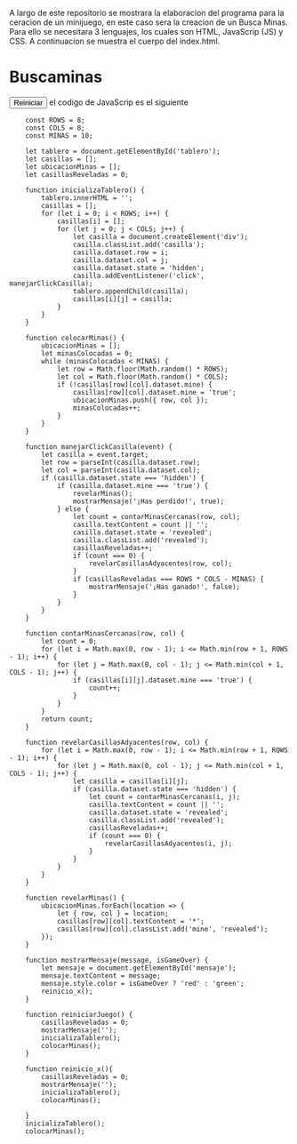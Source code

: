 A largo de este repositorio se mostrara la elaboracion del programa para la ceracion de un minijuego, en este caso sera la creacion de un Busca Minas.
Para ello se necesitara 3 lenguajes, los cuales son HTML, JavaScrip (JS) y CSS.
A continuacion se muestra el cuerpo del index.html.
<!DOCTYPE html>
<html lang="es">
<head>
    <meta charset="utf-8">
    <meta name="viewport" content="width=device-width, initial-scale=1.0">
    <link rel="stylesheet" href="estilo.css">
    <title>Buscaminas</title>
</head>
<body>
    <h1>Buscaminas</h1>
    <div id="mensaje"></div>
    <div id="tablero" class="tablero"></div>
    <button class="Boton_Reinicio" onclick="reiniciarJuego()">Reiniciar</button>
</body>
</html>
el codigo de JavaScrip es el siguiente

        const ROWS = 8;
        const COLS = 8;
        const MINAS = 10;

        let tablero = document.getElementById('tablero');
        let casillas = [];
        let ubicacionMinas = [];
        let casillasReveladas = 0;

        function inicializaTablero() {
            tablero.innerHTML = '';
            casillas = [];
            for (let i = 0; i < ROWS; i++) {
                casillas[i] = [];
                for (let j = 0; j < COLS; j++) {
                    let casilla = document.createElement('div');
                    casilla.classList.add('casilla');
                    casilla.dataset.row = i;
                    casilla.dataset.col = j;
                    casilla.dataset.state = 'hidden';
                    casilla.addEventListener('click', manejarClickCasilla);
                    tablero.appendChild(casilla);
                    casillas[i][j] = casilla;
                }
            }
        }

        function colocarMinas() {
            ubicacionMinas = [];
            let minasColocadas = 0;
            while (minasColocadas < MINAS) {
                let row = Math.floor(Math.random() * ROWS);
                let col = Math.floor(Math.random() * COLS);
                if (!casillas[row][col].dataset.mine) {
                    casillas[row][col].dataset.mine = 'true';
                    ubicacionMinas.push({ row, col });
                    minasColocadas++;
                }
            }
        }

        function manejarClickCasilla(event) {
            let casilla = event.target;
            let row = parseInt(casilla.dataset.row);
            let col = parseInt(casilla.dataset.col);
            if (casilla.dataset.state === 'hidden') {
                if (casilla.dataset.mine === 'true') {
                    revelarMinas();
                    mostrarMensaje('¡Has perdido!', true);
                } else {
                    let count = contarMinasCercanas(row, col);
                    casilla.textContent = count || '';
                    casilla.dataset.state = 'revealed';
                    casilla.classList.add('revealed');
                    casillasReveladas++;
                    if (count === 0) {
                        revelarCasillasAdyacentes(row, col);
                    }
                    if (casillasReveladas === ROWS * COLS - MINAS) {
                        mostrarMensaje('¡Has ganado!', false);
                    }
                }
            }
        }

        function contarMinasCercanas(row, col) {
            let count = 0;
            for (let i = Math.max(0, row - 1); i <= Math.min(row + 1, ROWS - 1); i++) {
                for (let j = Math.max(0, col - 1); j <= Math.min(col + 1, COLS - 1); j++) {
                    if (casillas[i][j].dataset.mine === 'true') {
                        count++;
                    }
                }
            }
            return count;
        }

        function revelarCasillasAdyacentes(row, col) {
            for (let i = Math.max(0, row - 1); i <= Math.min(row + 1, ROWS - 1); i++) {
                for (let j = Math.max(0, col - 1); j <= Math.min(col + 1, COLS - 1); j++) {
                    let casilla = casillas[i][j];
                    if (casilla.dataset.state === 'hidden') {
                        let count = contarMinasCercanas(i, j);
                        casilla.textContent = count || '';
                        casilla.dataset.state = 'revealed';
                        casilla.classList.add('revealed');
                        casillasReveladas++;
                        if (count === 0) {
                            revelarCasillasAdyacentes(i, j);
                        }
                    }
                }
            }
        }

        function revelarMinas() {
            ubicacionMinas.forEach(location => {
                let { row, col } = location;
                casillas[row][col].textContent = '*';
                casillas[row][col].classList.add('mine', 'revealed');
            });
        }

        function mostrarMensaje(message, isGameOver) {
            let mensaje = document.getElementById('mensaje');
            mensaje.textContent = message;
            mensaje.style.color = isGameOver ? 'red' : 'green';
            reinicio_x();
        }

        function reiniciarJuego() {
            casillasReveladas = 0;
            mostrarMensaje('');
            inicializaTablero();
            colocarMinas();
        }

        function reinicio_x(){
            casillasReveladas = 0;
            mostrarMensaje('');
            inicializaTablero();
            colocarMinas();

        }
        inicializaTablero();
        colocarMinas();
